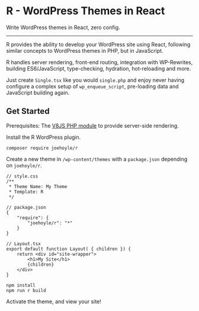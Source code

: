 # R - WordPress Themes in React

Write WordPress themes in React, zero config.

---

R provides the ability to develop your WordPress site using React, following similar concepts to WordPress themes in PHP, but in JavaScript.

R handles server rendering, front-end routing, integration with WP-Rewrites, building ES6/JavaScript, type-checking, hydration, hot-reloading and more.

Just create `Single.tsx` like you would `single.php` and enjoy never having configure a complex setup of `wp_enqueue_script`, pre-loading data and JavaScript building again.

## Get Started

Prerequisites: The [V8JS PHP module](https://github.com/phpv8/v8js/) to provide server-side rendering.

Install the R WordPress plugin.

`composer require joehoyle/r`

Create a new theme in `/wp-content/themes` with a `package.json` depending on `joehoyle/r`.

```
// style.css
/**
 * Theme Name: My Theme
 * Template: R
 */

// package.json
{
	"require": {
		"joehoyle/r": "*"
	}
}

// Layout.tsx
export default function Layout( { children }) {
	return <div id="site-wrapper">
		<h1>My Site</h1>
		{children}
	</div>
}
```

```
npm install
npm run r build
```

Activate the theme, and view your site!
